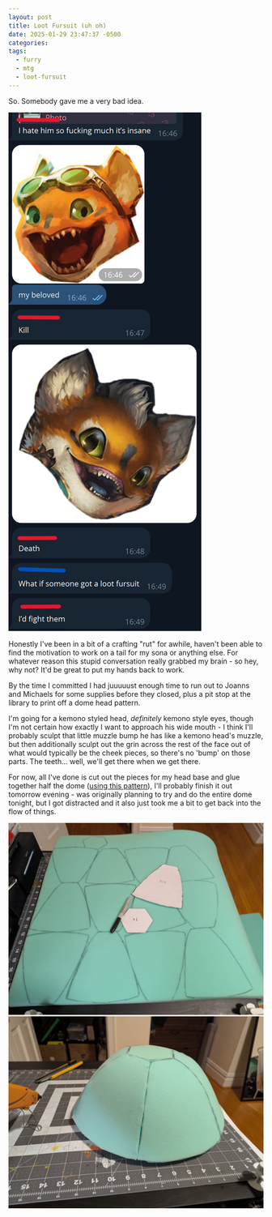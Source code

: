 ```yaml
---
layout: post
title: Loot Fursuit (uh oh)
date: 2025-01-29 23:47:37 -0500
categories: 
tags:
  - furry
  - mtg
  - loot-fursuit
---
```

So. Somebody gave me a very bad idea.

![Screenshot of Telegram conversation where I am inspired to make a Loot fursuit](/assets/images/lootsuit/impetus.png)

Honestly I've been in a bit of a crafting "rut" for awhile, haven't been able to find the motivation to work on a tail for my sona or anything else. For whatever reason this stupid conversation really grabbed my brain - so hey, why not? It'd be great to put my hands back to work. 

By the time I committed I had juuuuust enough time to run out to Joanns and Michaels for some supplies before they closed, plus a pit stop at the library to print off a dome head pattern.

I'm going for a kemono styled head, *definitely* kemono style eyes, though I'm not certain how exactly I want to approach his wide mouth - I think I'll probably sculpt that little muzzle bump he has like a kemono head's muzzle, but then additionally sculpt out the grin across the rest of the face out of what would typically be the cheek pieces, so there's no 'bump' on those parts. The teeth... well, we'll get there when we get there.

For now, all I've done is cut out the pieces for my head base and glue together half the dome ([using this pattern](http://freakhoundstudios.com/sphere)), I'll probably finish it out tomorrow evening - was originally planning to try and do the entire dome tonight, but I got distracted and it also just took me a bit to get back into the flow of things.

![Dome head patterned on foam](/assets/images/lootsuit/dome-patterned.jpg)
![Dome head half complete](/assets/images/lootsuit/dome-half.jpg)
